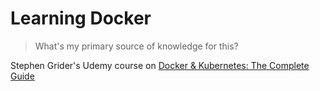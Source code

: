 # Learning Docker

> What's my primary source of knowledge for this?

Stephen Grider's Udemy course on [Docker & Kubernetes: The Complete Guide](https://www.udemy.com/docker-and-kubernetes-the-complete-guide/)

